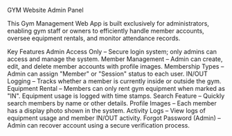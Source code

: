 GYM Website Admin Panel

This Gym Management Web App is built exclusively for administrators, enabling gym staff or owners to efficiently handle member accounts, oversee equipment rentals, and monitor attendance records.

Key Features
Admin Access Only – Secure login system; only admins can access and manage the system.
Member Management – Admin can create, edit, and delete member accounts with profile images.
Membership Types – Admin can assign "Member" or "Session" status to each user.
IN/OUT Logging – Tracks whether a member is currently inside or outside the gym.
Equipment Rental – Members can only rent gym equipment when marked as "IN". Equipment usage is logged with time stamps.
Search Feature – Quickly search members by name or other details.
Profile Images – Each member has a display photo shown in the system.
Activity Logs – View logs of equipment usage and member IN/OUT activity.
Forgot Password (Admin) – Admin can recover account using a secure verification process.
